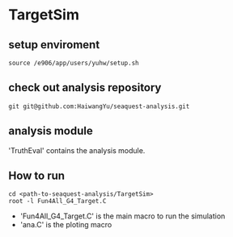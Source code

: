 # TargetSim

## setup enviroment
```
source /e906/app/users/yuhw/setup.sh
```

## check out analysis repository
```
git git@github.com:HaiwangYu/seaquest-analysis.git
```

## analysis module
'TruthEval' contains the analysis module.


## How to run
```
cd <path-to-seaquest-analysis/TargetSim>
root -l Fun4All_G4_Target.C
```

- 'Fun4All_G4_Target.C' is the main macro to run the simulation
- 'ana.C' is the ploting macro
